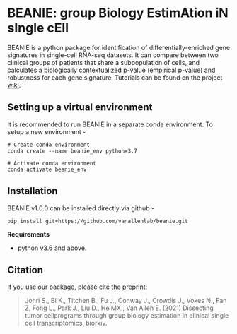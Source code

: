 # BEANIE: group Biology EstimAtion iN sIngle cEll

BEANIE is a python package for identification of differentially-enriched gene signatures in single-cell RNA-seq datasets. It can compare between two clinical groups of patients that share a subpopulation of cells, and calculates a biologically contextualized p-value (empirical p-value) and robustness for each gene signature. Tutorials can be found on the project [wiki](https://www.github.com/vanallenlab/beanie/wiki).

<!-- It decreases the false positive rate by more than 10-fold as compared to the conventional methods such as Mann-Whitney U test and Generalised Linear Models.

![](https://github.com/vanallenlab/beanie/blob/main/figs/false_positive.png) -->


## Setting up a virtual environment

It is recommended to run BEANIE in a separate conda environment. To setup a new environment -

```
# Create conda environment
conda create --name beanie_env python=3.7

# Activate conda environment
conda activate beanie_env

```

## Installation

BEANIE v1.0.0 can be installed directly via github -

```
pip install git+https://github.com/vanallenlab/beanie.git
```

**Requirements**

- python v3.6 and above.
<!-- - Java v1.8 and above. -->


## Citation

If you use our package, please cite the preprint: 


>Johri S., Bi K., Titchen B., Fu J., Conway J., Crowdis J., Vokes N., Fan Z, Fong L., Park J., Liu D., He MX., Van Allen E. (2021) Dissecting tumor cellprograms through group biology estimation in clinical single cell transcriptomics. biorxiv.
